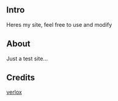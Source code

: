 ## Intro
Heres my site, feel free to use and modify

## About
Just a test site...

## Credits
[verlox](https://github.com/verlox)
